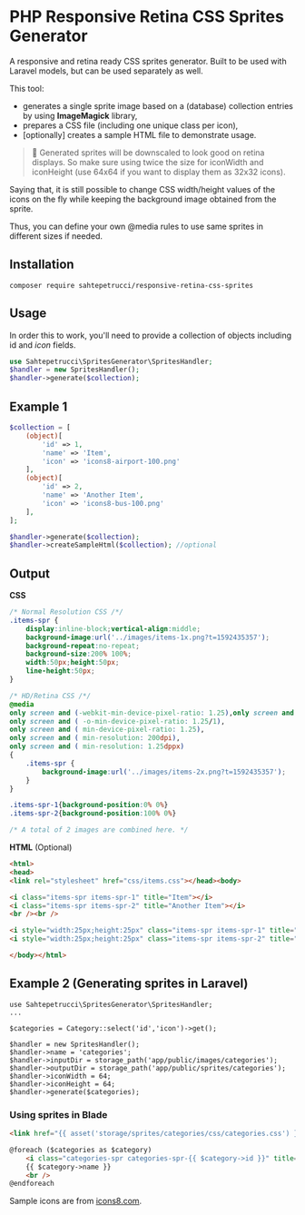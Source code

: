 # PHP Responsive Retina CSS Sprites Generator

A responsive and retina ready CSS sprites generator. Built to be used with Laravel models, but can be used separately as well.

This tool:
- generates a single sprite image based on a (database) collection entries by using **ImageMagick** library, 
- prepares a CSS file (including one unique class per icon),
- [optionally] creates a sample HTML file to demonstrate usage. 

> :raising_hand: Generated sprites will be downscaled to look good on retina displays. So make sure using twice the size for iconWidth and iconHeight (use 64x64 if you want to display them as 32x32 icons). 

Saying that, it is still possible to change CSS width/height values of the icons on the fly while keeping the background image obtained from the sprite. 

Thus, you can define your own @media rules to use same sprites in different sizes if needed.

## Installation
```shell
composer require sahtepetrucci/responsive-retina-css-sprites
```

## Usage
In order this to work, you'll need to provide a collection of objects including id and *icon* fields.

```php
use Sahtepetrucci\SpritesGenerator\SpritesHandler;
$handler = new SpritesHandler();
$handler->generate($collection);
```

## Example 1

```php
$collection = [
    (object)[
        'id' => 1,
        'name' => 'Item',
        'icon' => 'icons8-airport-100.png'
    ],
    (object)[
        'id' => 2,
        'name' => 'Another Item',
        'icon' => 'icons8-bus-100.png'
    ],
];

$handler->generate($collection);
$handler->createSampleHtml($collection); //optional
```

## Output

**CSS**

```css
/* Normal Resolution CSS /*/
.items-spr {
    display:inline-block;vertical-align:middle;
    background-image:url('../images/items-1x.png?t=1592435357');
    background-repeat:no-repeat;
    background-size:200% 100%;
    width:50px;height:50px;
    line-height:50px;
}

/* HD/Retina CSS /*/
@media
only screen and (-webkit-min-device-pixel-ratio: 1.25),only screen and ( min--moz-device-pixel-ratio: 1.25),
only screen and ( -o-min-device-pixel-ratio: 1.25/1),
only screen and ( min-device-pixel-ratio: 1.25),
only screen and ( min-resolution: 200dpi),
only screen and ( min-resolution: 1.25dppx)
{
    .items-spr {
        background-image:url('../images/items-2x.png?t=1592435357');
    }
}

.items-spr-1{background-position:0% 0%}
.items-spr-2{background-position:100% 0%}

/* A total of 2 images are combined here. */
```

**HTML** (Optional)

```html
<html>
<head>
<link rel="stylesheet" href="css/items.css"></head><body>

<i class="items-spr items-spr-1" title="Item"></i>
<i class="items-spr items-spr-2" title="Another Item"></i>
<br /><br />

<i style="width:25px;height:25px" class="items-spr items-spr-1" title="Item"></i>
<i style="width:25px;height:25px" class="items-spr items-spr-2" title="Another Item"></i>

</body></html>
```


## Example 2 (Generating sprites in Laravel)
```
use Sahtepetrucci\SpritesGenerator\SpritesHandler;
...

$categories = Category::select('id','icon')->get();

$handler = new SpritesHandler();
$handler->name = 'categories';
$handler->inputDir = storage_path('app/public/images/categories');
$handler->outputDir = storage_path('app/public/sprites/categories');
$handler->iconWidth = 64;
$handler->iconHeight = 64;
$handler->generate($categories);
```

### Using sprites in Blade
```html
<link href="{{ asset('storage/sprites/categories/css/categories.css') }}" rel="stylesheet">

@foreach ($categories as $category)
    <i class="categories-spr categories-spr-{{ $category->id }}" title="{{ $category->name }}"></i> 
    {{ $category->name }}
    <br />
@endforeach
```


Sample icons are from [icons8.com](https://icons8.com).
